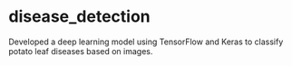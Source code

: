 # disease_detection
Developed a deep learning model using TensorFlow and Keras to classify potato leaf diseases based on images.
